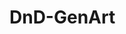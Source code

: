# DnD-GenArt

<script type='text/javascript' src='https://storage.ko-fi.com/cdn/widget/Widget_2.js'></script><script type='text/javascript'>kofiwidget2.init('Support Me on Ko-fi', '#8d28e0', 'L4L0RQQGT');kofiwidget2.draw();</script> 

